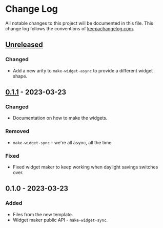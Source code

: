 # Change Log
All notable changes to this project will be documented in this file. This change log follows the conventions of [keepachangelog.com](http://keepachangelog.com/).

## [Unreleased]
### Changed
- Add a new arity to `make-widget-async` to provide a different widget shape.

## [0.1.1] - 2023-03-23
### Changed
- Documentation on how to make the widgets.

### Removed
- `make-widget-sync` - we're all async, all the time.

### Fixed
- Fixed widget maker to keep working when daylight savings switches over.

## 0.1.0 - 2023-03-23
### Added
- Files from the new template.
- Widget maker public API - `make-widget-sync`.

[Unreleased]: https://github.com/your-name/json_app/compare/0.1.1...HEAD
[0.1.1]: https://github.com/your-name/json_app/compare/0.1.0...0.1.1
